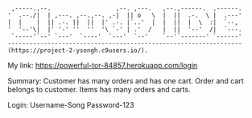      ,-----.,--.                  ,--. ,---.   ,--.,------.  ,------.
    '  .--./|  | ,---. ,--.,--. ,-|  || o   \  |  ||  .-.  \ |  .---'
    |  |    |  || .-. ||  ||  |' .-. |`..'  |  |  ||  |  \  :|  `--, 
    '  '--'\|  |' '-' ''  ''  '\ `-' | .'  /   |  ||  '--'  /|  `---.
     `-----'`--' `---'  `----'  `---'  `--'    `--'`-------' `------'
    ----------------------------------------------------------------- 
    (https://project-2-ysongh.c9users.io/).
    
My link:
https://powerful-tor-84857.herokuapp.com/login

Summary:
Customer has many orders and has one cart.
Order and cart belongs to customer.
Items has many orders and carts.

Login:
Username-Song
Password-123
